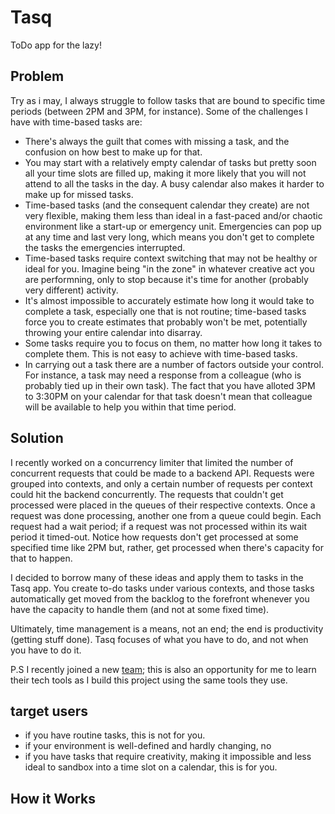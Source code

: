 # Tasq
ToDo app for the lazy!

## Problem
Try as i may, I always struggle to follow tasks that are bound to specific time periods (between 2PM and 3PM, for instance). Some of the challenges I have with time-based tasks are:
- There's always the guilt that comes with missing a task, and the confusion on how best to make up for that.
- You may start with a relatively empty calendar of tasks but pretty soon all your time slots are filled up, making it more likely that you will not attend to all the tasks in the day. A busy calendar also makes it harder to make up for missed tasks.
- Time-based tasks (and the consequent calendar they create) are not very flexible, making them less than ideal in a fast-paced and/or chaotic environment like a start-up or emergency unit. Emergencies can pop up at any time and last very long, which means you don't get to complete the tasks the emergencies interrupted.
- Time-based tasks require context switching that may not be healthy or ideal for you. Imagine being "in the zone" in whatever creative act you are performning, only to stop because it's time for another (probably very different) activity.
- It's almost impossible to accurately estimate how long it would take to complete a task, especially one that is not routine; time-based tasks force you to create estimates that probably won't be met, potentially throwing your entire calendar into disarray.
- Some tasks require you to focus on them, no matter how long it takes to complete them. This is not easy to achieve with time-based tasks.
- In carrying out a task there are a number of factors outside your control. For instance, a task may need a response from a colleague (who is probably tied up in their own task). The fact that you have alloted 3PM to 3:30PM on your calendar for that task doesn't mean that colleague will be available to help you within that time period.

## Solution
I recently worked on a concurrency limiter that limited the number of concurrent requests that could be made to a backend API. Requests were grouped into contexts, and only a certain number of requests per context could hit the backend concurrently. The requests that couldn't get processed were placed in the queues of their respective contexts. Once a request was done processing, another one from a queue could begin. Each request had a wait period; if a request was not processed within its wait period it timed-out. Notice how requests don't get processed at some specified time like 2PM but, rather, get processed when there's capacity for that to happen.

I decided to borrow many of these ideas and apply them to tasks in the Tasq app. You create to-do tasks under various contexts, and those tasks automatically get moved from the backlog to the forefront whenever you have the capacity to handle them (and not at some fixed time).

Ultimately, time management is a means, not an end; the end is productivity (getting stuff done). Tasq focuses of what you have to do, and not when you have to do it.

P.S I recently joined a new [team](https://phenixrts.com/en-us/); this is also an opportunity for me to learn their tech tools as I build this project using the same tools they use.

## target users
- if you have routine tasks, this is not for you.
- if your environment is well-defined and hardly changing, no
- if you have tasks that require creativity, making it impossible and less ideal to sandbox into a time slot on a calendar, this is for you.

## How it Works
